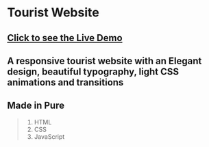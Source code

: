 # Tourist Website

## [Click to see the Live Demo](https://tourist.rajat-verma.in/)

## A responsive tourist website with an Elegant design, beautiful typography, light CSS animations and transitions

## Made in Pure

> 1. HTML
> 2. CSS
> 3. JavaScript
